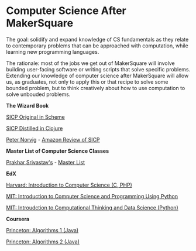 
Computer Science After MakerSquare
==================================

The goal: solidify and expand knowledge of CS fundamentals as they relate to contemporary problems that can be approached with computation, while learning new programming languages.

The rationale: most of the jobs we get out of MakerSquare will involve building user-facing software or writing scripts that solve specific problems.  Extending our knowledge of computer science after MakerSquare will allow us, as graduates, not only to apply this or that recipe to solve some bounded problem, but to think creatively about how to use computation to solve unbouded problems.


**The Wizard Book**

[SICP Original in Scheme][wbs]

[SICP Distilled in Clojure][wbc]

[Peter Norvig][pn] - [Amazon Review of SICP][pnar]


**Master List of Computer Science Classes**

[Prakhar Srivastav's][ps] - [Master List][psl]


**EdX**

[Harvard: Introduction to Computer Science (C, PHP)][hcs]

[MIT: Introduction to Computer Science and Programming Using Python][mitcs1]

[MIT: Introudction to Computational Thinking and Data Science (Python)][mitcs2]


**Coursera**

[Princeton: Algorithms 1 (Java)][pa1]

[Princeton: Algorithms 2 (Java)][pa2]


[pn]: http://norvig.com/
[pnar]: http://www.amazon.com/review/R403HR4VL71K8
[mitcs1]: https://www.edx.org/course/introduction-computer-science-mitx-6-00-1x-6
[mitcs2]: https://www.edx.org/course/introduction-computational-thinking-data-mitx-6-00-2x-2
[hcs]: https://www.edx.org/course/introduction-computer-science-harvardx-cs50x
[ps]:  https://github.com/prakhar1989
[sa]:  https://www.coursera.org/course/algo
[pa1]: https://www.coursera.org/course/algs4partI
[pa2]: https://www.coursera.org/course/algs4partII
[wbc]: http://www.sicpdistilled.com/
[wbs]: https://mitpress.mit.edu/sicp/full-text/book/book.html
[scs]: https://www.coursera.org/course/cs101
[psl]: https://github.com/prakhar1989/awesome-courses/blob/master/README.md

